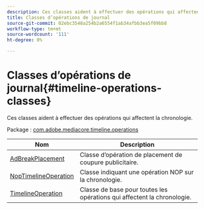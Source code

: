 ```yaml
---
description: Ces classes aident à effectuer des opérations qui affectent la chronologie.
title: Classes d’opérations de journal
source-git-commit: 02ebc3548a254b2a6554f1ab34afbb3ea5f09bb8
workflow-type: tm+mt
source-wordcount: '111'
ht-degree: 0%

---
```


# Classes d’opérations de journal{#timeline-operations-classes}

Ces classes aident à effectuer des opérations qui affectent la chronologie.

Package : [com.adobe.mediacore.timeline.operations](https://help.adobe.com/en_US/primetime/api/psdk/asdoc-dhls_1.4/com/adobe/mediacore/timeline/operations/package-detail.html)

| Nom | Description |
|---|---|
| [AdBreakPlacement](https://help.adobe.com/en_US/primetime/api/psdk/asdoc-dhls_1.4/com/adobe/mediacore/timeline/operations/AdBreakPlacement.html) | Classe d’opération de placement de coupure publicitaire. |
| [NopTimelineOperation](https://help.adobe.com/en_US/primetime/api/psdk/asdoc-dhls_1.4/com/adobe/mediacore/timeline/operations/NopTimelineOperation.html) | Classe indiquant une opération NOP sur la chronologie. |
| [TimelineOperation](https://help.adobe.com/en_US/primetime/api/psdk/asdoc-dhls_1.4/com/adobe/mediacore/timeline/operations/TimelineOperation.html) | Classe de base pour toutes les opérations qui affectent la chronologie. |
